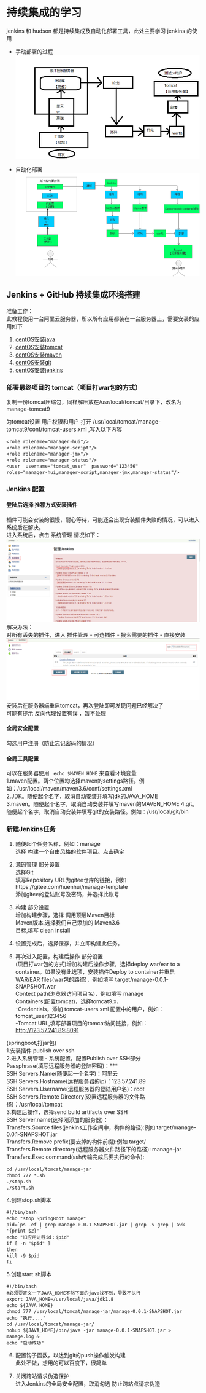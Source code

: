 # 持续集成的学习
jenkins 和 hudson 都是持续集成及自动化部署工具，此处主要学习 jenkins 的使用

- 手动部署的过程       
![Alt](../doc/img/手动部署.png)  

- 自动化部署
![Alt](../doc/img/自动化部署.png)  

## Jenkins + GitHub 持续集成环境搭建        

准备工作：       
此教程使用一台阿里云服务器，所以所有应用都装在一台服务器上，需要安装的应用如下
1. [centOS安装java](运维/jdk/README.md)     
2. [centOS安装tomcat](运维/tomcat/README.md)        
3. [centOS安装maven](运维/maven/README.md)      
4. [centOS安装git](运维/git/README.md)          
5. [centOS安装jenkins](运维/jenkins/README.md)          

### 部署最终项目的 tomcat（项目打war包的方式）
复制一份tomcat压缩包，同样解压放在/usr/local/tomcat/目录下，改名为 manage-tomcat9

为tomcat设置 用户权限和用户
打开 /usr/local/tomcat/manage-tomcat9/conf/tomcat-users.xml ,写入以下内容      
``` 
<role rolename="manager-hui"/>
<role rolename="manager-script"/>
<role rolename="manager-jmx"/>
<role rolename="manager-status"/>
<user  username="tomcat_user"  password="123456"
roles="manager-hui,manager-script,manager-jmx,manager-status"/>
```

### Jenkins 配置

#### 登陆后选择 推荐方式安装插件        
插件可能会安装的很慢，耐心等待，可能还会出现安装插件失败的情况，可以进入系统后在解决。     
进入系统后，点击 系统管理 情况如下：        
![Alt](../doc/img/插件安装失败.png)       
解决办法：       
对所有丢失的插件，进入 插件管理 - 可选插件 - 搜索需要的插件 - 直接安装
![Alt](../doc/img/插件安装.png)         
安装后在服务器端重启tomcat，再次登陆即可发现问题已经解决了        
可能有提示 反向代理设置有误 ，暂不处理

#### 全局安全配置            
勾选用户注册（防止忘记密码的情况）                    

#### 全局工具配置    
可以在服务器使用 ``` echo $MAVEN_HOME``` 来查看环境变量             
1.maven配置。两个位置均选择maven的settings路径。例如：/usr/local/maven/maven3.6/conf/settings.xml          
2.JDK。随便起个名字，取消自动安装并填写jdk的JAVA_HOME     
3.maven。随便起个名字，取消自动安装并填写maven的MAVEN_HOME
4.git。随便起个名字，取消自动安装并填写git的安装路径。例如：/usr/local/git/bin

### 新建Jenkins任务
1. 随便起个任务名称，例如：manage      
选择 构建一个自由风格的软件项目。点击确定

2. 源码管理 部分设置     
选择Git       
填写Repository URL为gitee仓库的链接，例如https://gitee.com/huenhui/manage-template       
添加gitee的登陆账号及密码，并选择此账号

3. 构建 部分设置          
增加构建步骤，选择 调用顶层Maven目标       
Maven版本,选择我们自己添加的 Maven3.6         
目标,填写 clean install

4. 设置完成后，选择保存，并立即构建此任务。

5. 再次进入配置，构建后操作 部分设置        
(项目打war包的方式)增加构建后操作步骤，选择deploy war/ear to a container。如果没有此选项，安装插件Deploy to container并重启        
WAR/EAR files(war包的路径)，例如填写 target/manage-0.0.1-SNAPSHOT.war          
Context path(浏览器访问项目名)，例如填写 manage          
Containers(配置tomcat)，选择tomcat9.x，       
-Credentials，添加 tomcat-users.xml 配置中的用户，例如：tomcat_user,123456       
-Tomcat URL,填写部署项目的tomcat访问链接，例如：http://123.57.241.89:8091       

(springboot,打jar包)	    
1.安装插件 publish over ssh       
2.进入系统管理 - 系统配置，配置Publish over SSH部分      
Passphrase(填写远程服务器的登陆密码)：***                  
SSH Servers.Name(随便起一个名字)：阿里云        
SSH Servers.Hostname(远程服务器的ip)：123.57.241.89       
SSH Servers.Username(远程服务器的登陆用户名)：root        
SSH Servers.Remote Directory(设置远程服务器的文件路径)：/usr/local/tomcat                   
3.构建后操作，选择send build artifacts over SSH     
SSH Server.name(选择刚添加的服务器)：              
Transfers.Source files(jenkins工作空间中，构件的路径):例如 target/manage-0.0.1-SNAPSHOT.jar     
Transfers.Remove prefix(要去掉的构件前缀):例如 target/        
Transfers.Remote directory(远程服务器文件路径下的路径): manage-jar 
Transfers.Exec command(ssh传输完成后要执行的命令):             
```
cd /usr/local/tomcat/manage-jar         
chmod 777 *.sh      
./stop.sh           
./start.sh              
```        
4.创建stop.sh脚本       
``` 
#!/bin/bash     
echo "stop SpringBoot manage"       
pid=`ps -ef | grep manage-0.0.1-SNAPSHOT.jar | grep -v grep | awk '{print $2}'`     
echo "旧应用进程id：$pid"     
if [ -n "$pid" ]        
then        
kill -9 $pid        
fi      
```     
5.创建start.sh脚本           
```         
#!/bin/bash
#必须要定义一下JAVA_HOME不然下面的java找不到，导致不执行
export JAVA_HOME=/usr/local/java/jdk1.8     
echo ${JAVA_HOME}       
chmod 777 /usr/local/tomcat/manage-jar/manage-0.0.1-SNAPSHOT.jar        
echo "执行...."       
cd /usr/local/tomcat/manage-jar/        
nohup ${JAVA_HOME}/bin/java -jar manage-0.0.1-SNAPSHOT.jar > manage.log &        
echo "启动成功"     
```    

6. 配置钩子函数，以达到git的push操作触发构建         
此处不做，想用的可以百度下，很简单

7. 关闭跨站请求伪造保护           
进入Jenkins的全局安全配置，取消勾选 防止跨站点请求伪造
